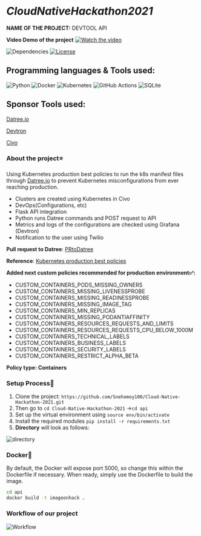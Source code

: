 # _CloudNativeHackathon2021_

**NAME OF THE PROJECT:** DEVTOOL API

**Video Demo of the project**
[![Watch the video](https://i9.ytimg.com/vi/DNmgIxrbZkA/mq2.jpg?sqp=CNS22I0G&rs=AOn4CLBjzG64OkmN5FVHOhh0FePgaOrsiQ)](https://youtu.be/DNmgIxrbZkA)

![Dependencies](https://img.shields.io/badge/dependencies-up%20to%20date-brightgreen.svg)
[![License](https://img.shields.io/badge/license-MIT-blue.svg)](https://opensource.org/licenses/MIT)

## **Programming languages & Tools used**: 

![Python](https://img.shields.io/badge/python-3670A0?style=for-the-badge&logo=python&logoColor=ffdd54)
![Docker](https://img.shields.io/badge/docker-%230db7ed.svg?style=for-the-badge&logo=docker&logoColor=white)
![Kubernetes](https://img.shields.io/badge/kubernetes-%23326ce5.svg?style=for-the-badge&logo=kubernetes&logoColor=white)
![GitHub Actions](https://img.shields.io/badge/githubactions-%232671E5.svg?style=for-the-badge&logo=githubactions&logoColor=white)
![SQLite](https://img.shields.io/badge/sqlite-%2307405e.svg?style=for-the-badge&logo=sqlite&logoColor=white)

## Sponsor Tools used:
[Datree.io](https://github.com/datreeio/datree)

[Devtron](https://github.com/devtron-labs/devtron)

[Civo](https://www.civo.com/docs)

### About the project⭐
Using Kubernetes production best policies to run the k8s manifest files through [Datree.io](https://github.com/datreeio/datree) to prevent Kubernetes misconfigurations from ever reaching production.
- Clusters are created using Kubernetes in Civo
- DevOps(Configurations, etc)
- Flask API integration
- Python runs Datree commands and POST request to API
- Metrics and logs of the configurations are checked using Grafana (Devtron)
- Notification to the user using Twilio

**Pull request to Datree**: [PRtoDatree](https://github.com/datreeio/datree/pull/332)

**Reference**: [Kubernetes production best policies](https://github.com/learnk8s/kubernetes-production-best-practices)

**Added next custom policies recommended for production environment✅:**

- CUSTOM_CONTAINERS_PODS_MISSING_OWNERS
- CUSTOM_CONTAINERS_MISSING_LIVENESSPROBE
- CUSTOM_CONTAINERS_MISSING_READINESSPROBE
- CUSTOM_CONTAINERS_MISSING_IMAGE_TAG
- CUSTOM_CONTAINERS_MIN_REPLICAS
- CUSTOM_CONTAINERS_MISSING_PODANTIAFFINITY
- CUSTOM_CONTAINERS_RESOURCES_REQUESTS_AND_LIMITS
- CUSTOM_CONTAINERS_RESOURCES_REQUESTS_CPU_BELOW_1000M
- CUSTOM_CONTAINERS_TECHNICAL_LABELS
- CUSTOM_CONTAINERS_BUSINESS_LABELS
- CUSTOM_CONTAINERS_SECURITY_LABELS
- CUSTOM_CONTAINERS_RESTRICT_ALPHA_BETA

**Policy type: Containers**

### Setup Process📝
1. Clone the project: ```https://github.com/Snehomoy100/Cloud-Native-Hackathon-2021.git```
2. Then go to ```cd Cloud-Native-Hackathon-2021``` ->```cd api```
3. Set up the virtual environment using ```source env/bin/activate```
4. Install the required modules ```pip install -r requirements.txt```
5. **Directory** will look as follows: 

![directory](https://user-images.githubusercontent.com/57084217/145708872-9e2e8c85-cbf8-40fc-b2b2-690dfc5b4e48.PNG)


### Docker🐋
By default, the Docker will expose port 5000, so change this within the
Dockerfile if necessary. When ready, simply use the Dockerfile to
build the image.
```sh
cd api
docker build -t imageonhack .
```

### Workflow of our project
![Workflow](https://user-images.githubusercontent.com/57084217/145702783-aec4a53c-3a07-407d-bd72-f7b097948d2b.PNG)
